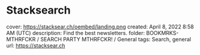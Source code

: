 # Stacksearch

cover: https://stacksear.ch/oembed/landing.png
created: April 8, 2022 8:58 AM (UTC)
description: Find the best newsletters.
folder: BOOKMRKS-MTHRFCKR / SEARCH PARTY MTHRFCKR! / General
tags: Search, general
url: https://stacksear.ch